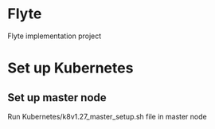 # Flyte
Flyte implementation project

# Set up Kubernetes 
## Set up master node
Run Kubernetes/k8v1.27_master_setup.sh file in master node 
